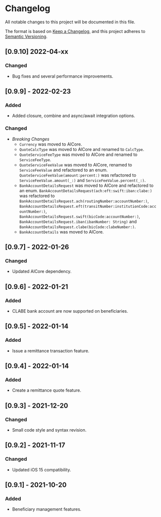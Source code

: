 # Changelog
All notable changes to this project will be documented in this file.

The format is based on [Keep a Changelog](https://keepachangelog.com/en/1.0.0/),
and this project adheres to [Semantic Versioning](https://semver.org/spec/v2.0.0.html).

## [0.9.10] 2022-04-xx
### Changed
- Bug fixes and several performance improvements.

## [0.9.9] - 2022-02-23
### Added
- Added closure, combine and async/await integration options.
### Changed
- *Breaking Changes*
    - `Currency` was moved to AlCore.
    - `QuoteCalcType` was moved to AlCore and renamed to `CalcType`.
    - `QuoteServiceFeeType` was moved to AlCore and renamed to `ServiceFeeType`.
    - `QuoteServiceFeeValue` was moved to AlCore, renamed to `ServiceFeeValue` and refactored to an enum. `QuoteServiceFeeValue(amount:percent:)` was refactored to `ServiceFeeValue.amount(_:)` and `ServiceFeeValue.percent(_:)`.
    - `BankAccountDetailsRequest` was moved to AlCore and refactored to an enum. `BankAccountDetailsRequest(ach:eft:swift:iban:clabe:)` was refactored to `BankAccountDetailsRequest.ach(routingNumber:accountNumber:)`, `BankAccountDetailsRequest.eft(transitNumber:institutionCode:accountNumber:)`, `BankAccountDetailsRequest.swift(bicCode:accountNumber:)`, `BankAccountDetailsRequest.iban(ibanNumber: String)` and `BankAccountDetailsRequest.clabe(bicCode:clabeNumber:)`.
    - `BankAccountDetails` was moved to AlCore.

## [0.9.7] - 2022-01-26
### Changed
- Updated AlCore dependency.

## [0.9.6] - 2022-01-21
### Added
- CLABE bank account are now supported on beneficiaries.

## [0.9.5] - 2022-01-14
### Added
- Issue a remittance transaction feature.

## [0.9.4] - 2022-01-14
### Added
- Create a remittance quote feature.

## [0.9.3] - 2021-12-20
### Changed
- Small code style and syntax revision.

## [0.9.2] - 2021-11-17
### Changed
- Updated iOS 15 compatibility.

## [0.9.1] - 2021-10-20
### Added
- Beneficiary management features.
